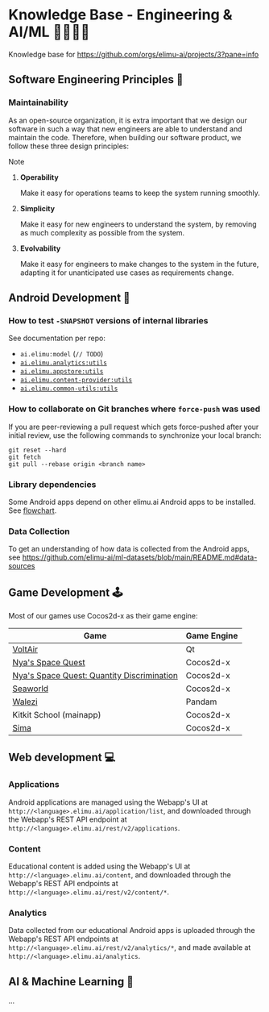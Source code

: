 # Knowledge Base - Engineering & AI/ML 👩🏽‍💻📱

Knowledge base for https://github.com/orgs/elimu-ai/projects/3?pane=info

## Software Engineering Principles 📝

### Maintainability

As an open-source organization, it is extra important that we design our software in such a way that new engineers are able to understand and maintain the code. Therefore, when building our software product, we follow these three design principles:

> [!NOTE]
> 1. **Operability**
> 
>    Make it easy for operations teams to keep the system running smoothly.
>
> 2. **Simplicity**
>
>    Make it easy for new engineers to understand the system, by removing as much complexity as possible from the system.
>
> 3. **Evolvability**
>
>    Make it easy for engineers to make changes to the system in the future, adapting it for unanticipated use cases as requirements change.

## Android Development 📱

### How to test `-SNAPSHOT` versions of internal libraries

See documentation per repo:
* `ai.elimu:model` (`// TODO`)
* [`ai.elimu.analytics:utils`](https://github.com/elimu-ai/analytics/blob/main/README.md#how-to-test--snapshot-versions-of-the-utils-library)
* [`ai.elimu.appstore:utils`](https://github.com/elimu-ai/appstore/blob/main/README.md#how-to-test--snapshot-versions-of-the-utils-library)
* [`ai.elimu.content-provider:utils`](https://github.com/elimu-ai/content-provider/blob/main/README.md#how-to-test--snapshot-versions-of-the-utils-library)
* [`ai.elimu.common-utils:utils`](https://github.com/elimu-ai/common-utils/blob/main/README.md#how-to-publish-a-snapshot-for-local-development--testing)

### How to collaborate on Git branches where `force-push` was used

If you are peer-reviewing a pull request which gets force-pushed after your initial review, use the following commands to synchronize your local branch:

```
git reset --hard
git fetch
git pull --rebase origin <branch name>
```

### Library dependencies

Some Android apps depend on other elimu.ai Android apps to be installed. See 
[flowchart](https://github.com/elimu-ai/wiki/blob/main/SOFTWARE_ARCHITECTURE.md#library-dependencies).

### Data Collection

To get an understanding of how data is collected from the Android apps, see https://github.com/elimu-ai/ml-datasets/blob/main/README.md#data-sources

## Game Development 🕹️

Most of our games use Cocos2d-x as their game engine:

| Game | Game Engine |
| -------- | -------- |
| [VoltAir](https://github.com/elimu-ai/VoltAir) | Qt |
| [Nya's Space Quest](https://github.com/elimu-ai/nyas-space-quest) | Cocos2d-x |
| [Nya's Space Quest: Quantity Discrimination](https://github.com/elimu-ai/nyas-space-quest-qd) | Cocos2d-x |
| [Seaworld](https://github.com/elimu-ai/seaworld) | Cocos2d-x |
| [Walezi](https://github.com/elimu-ai/walezi-android) | Pandam |
| Kitkit School (mainapp) | Cocos2d-x |
| [Sima](https://github.com/elimu-ai/sima) | Cocos2d-x |

## Web development 💻

### Applications

Android applications are managed using the Webapp's UI at `http://<language>.elimu.ai/application/list`, and downloaded through the Webapp's REST API endpoint at `http://<language>.elimu.ai/rest/v2/applications`.

### Content

Educational content is added using the Webapp's UI at `http://<language>.elimu.ai/content`, and downloaded through the Webapp's REST API endpoints at `http://<language>.elimu.ai/rest/v2/content/*`.

### Analytics

Data collected from our educational Android apps is uploaded through the Webapp's REST API endpoints at `http://<language>.elimu.ai/rest/v2/analytics/*`, and made available at `http://<language>.elimu.ai/analytics`.

## AI & Machine Learning 🤖

...
